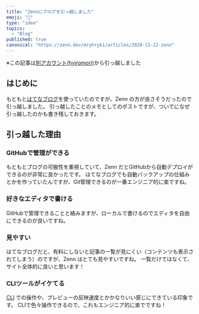 ```yaml
---
title: "Zennにブログを引っ越しました"
emoji: "📘"
type: "idea"
topics:
  - "Blog"
published: true
canonical: "https://zenn.dev/mryhryki/articles/2020-11-22-zenn"
---
```


※この記事は[別アカウント(hyiromori)](https://zenn.dev/hyiromori/articles/c8cdf16ad0424eac6ede)から引っ越しました

## はじめに

もともと[はてなブログ](https://hyiromori.hateblo.jp/)を使っていたのですが、Zenn の方が良さそうだったので引っ越しました。
引っ越したことのメモとしてのポストですが、ついでになぜ引っ越したのかも書き残しておきます。

## 引っ越した理由

### GitHubで管理ができる

もともとブログの可搬性を重視していて、Zenn だとGitHubから自動デプロイができるのが非常に良かったです。
はてなブログでも自動バックアップの仕組みとかを作っていたんですが、Git管理できるのが一番エンジニア的に楽ですね。

### 好きなエディタで書ける

GitHubで管理できることと絡みますが、ローカルで書けるのでエディタを自由にできるのが良いですね。

### 見やすい

はてなブログだと、有料にしないと記事の一覧が見にくい（コンテンツも表示されてしまう）のですが、Zenn はとても見やすいですね。
一覧だけではなくて、サイト全体的に良いと思います！

### CLIツールがイケてる

[CLI](https://zenn.dev/zenn/articles/zenn-cli-guide) での操作や、プレビューの反映速度とかかなりいい感じにできている印象です。
CLIで色々操作できるので、これもエンジニア的に楽でですね！
